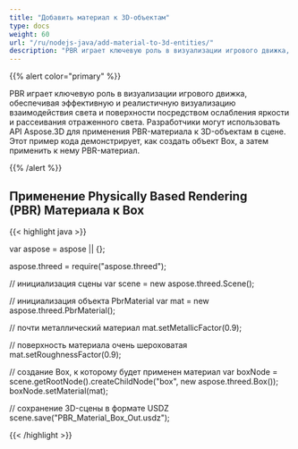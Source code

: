 ```yaml
---
title: "Добавить материал к 3D-объектам"
type: docs
weight: 60
url: "/ru/nodejs-java/add-material-to-3d-entities/"
description: "PBR играет ключевую роль в визуализации игрового движка, обеспечивая эффективную и реалистичную отрисовку взаимодействия света и поверхности посредством ослабления яркости и рассеивания отраженного света. Разработчики могут использовать API Aspose.3D для применения PBR-материала к 3D-объектам в сцене. Этот пример кода демонстрирует, как создать объект Box и затем применить PBR-материал."
---
```


{{% alert color="primary" %}}

PBR играет ключевую роль в визуализации игрового движка, обеспечивая эффективную и реалистичную визуализацию взаимодействия света и поверхности посредством ослабления яркости и рассеивания отраженного света. Разработчики могут использовать API Aspose.3D для применения PBR-материала к 3D-объектам в сцене. Этот пример кода демонстрирует, как создать объект Box, а затем применить к нему PBR-материал.

{{% /alert %}}


## **Применение Physically Based Rendering (PBR) Материала к Box**

{{< highlight java >}}

var aspose = aspose || {};

aspose.threed = require("aspose.threed");

// инициализация сцены
var scene = new aspose.threed.Scene();

// инициализация объекта PbrMaterial
var mat = new aspose.threed.PbrMaterial();

// почти металлический материал
mat.setMetallicFactor(0.9);

// поверхность материала очень шероховатая
mat.setRoughnessFactor(0.9);

// создание Box, к которому будет применен материал
var boxNode = scene.getRootNode().createChildNode("box", new aspose.threed.Box());
boxNode.setMaterial(mat);

// сохранение 3D-сцены в формате USDZ
scene.save("PBR_Material_Box_Out.usdz");

{{< /highlight >}}